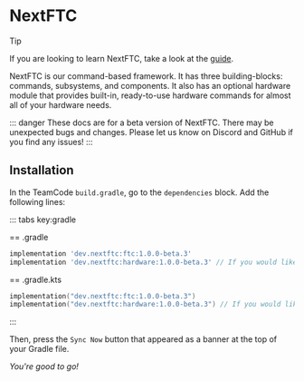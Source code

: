 # NextFTC

> [!TIP]
> If you are looking to learn NextFTC, take a look at the [guide](/guide/about).

NextFTC is our command-based framework. It has three building-blocks: commands,
subsystems, and components. It also has an optional hardware module that
provides built-in, ready-to-use hardware commands for almost all of your
hardware needs.

::: danger
These docs are for a beta version of NextFTC. 
There may be unexpected bugs and changes.
Please let us know on Discord and GitHub if you find any issues!
:::

## Installation

In the TeamCode `build.gradle`, go to the `dependencies` block.
Add the following lines:

::: tabs key:gradle

== .gradle

```groovy
implementation 'dev.nextftc:ftc:1.0.0-beta.3'
implementation 'dev.nextftc:hardware:1.0.0-beta.3' // If you would like to use the hardware module
```

== .gradle.kts

```kotlin
implementation("dev.nextftc:ftc:1.0.0-beta.3")
implementation("dev.nextftc:hardware:1.0.0-beta.3") // If you would like to use the hardware module
```

:::

Then, press the `Sync Now` button that appeared as a banner at the top of your
Gradle file.

*You're good to go!*